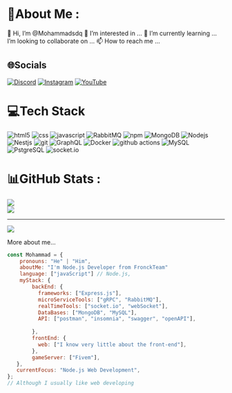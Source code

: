# 💫About Me :
👋 Hi, I’m @Mohammadsdq
👀 I’m interested in ...
🌱 I’m currently learning ...
I’m looking to collaborate on ...
📫 How to reach me ...


## 🌐Socials
[![Discord](https://img.shields.io/badge/Discord-%237289DA.svg?logo=discord&logoColor=white)](htttps://discord.gg/MaMaD#0000) [![Instagram](https://img.shields.io/badge/Instagram-%23E4405F.svg?logo=Instagram&logoColor=white)](https://instagram.com/call.me.mamad)  [![YouTube](https://img.shields.io/badge/YouTube-%23FF0000.svg?logo=YouTube&logoColor=white)](https://youtube.com/c/mamadsdq) 

# 💻Tech Stack
<p>
  <img alt="html5" src="https://img.shields.io/badge/html5-%23E34F26.svg?style=for-the-badge&logo=html5&logoColor=white" />
  <img alt="css" src="https://img.shields.io/badge/css3-%231572B6.svg?style=for-the-badge&logo=css3&logoColor=white" />
  <img alt="javascript" src="https://img.shields.io/badge/javascript-%23323330.svg?style=for-the-badge&logo=javascript&logoColor=%23F7DF1E" />
  <img alt="RabbitMQ" src="https://img.shields.io/static/v1?style=for-the-badge&message=RabbitMQ&color=FF6600&logo=RabbitMQ&logoColor=FFFFFF&label=" />
  <img alt="npm" src="https://img.shields.io/badge/-NPM-CB3837?style=flat-square&logo=npm&logoColor=white" />
  <img alt="MongoDB" src="https://img.shields.io/badge/-MongoDB-13aa52?style=flat-square&logo=mongodb&logoColor=white" />
  <img alt="Nodejs" src="https://img.shields.io/static/v1?style=for-the-badge&message=Node.js&color=339933&logo=Node.js&logoColor=FFFFFF&label=" />
  <img alt="Nestjs" src="https://img.shields.io/static/v1?style=for-the-badge&message=NestJS&color=E0234E&logo=NestJS&logoColor=FFFFFF&label=" />
  <img alt="git" src="https://img.shields.io/badge/-Git-F05032?style=flat-square&logo=git&logoColor=white" />
  <img alt="GraphQL" src="https://img.shields.io/badge/-GraphQL-E10098?style=flat-square&logo=graphql&logoColor=white" />
  <img alt="Docker" src="https://img.shields.io/badge/-Docker-46a2f1?style=flat-square&logo=docker&logoColor=white" />
  <img alt="github actions" src="https://img.shields.io/badge/-Github_Actions-2088FF?style=flat-square&logo=github-actions&logoColor=white" />
  <img alt="MySQL" src="https://img.shields.io/badge/-MySQL-F87822?style=flat-square&logo=mysql&logoColor=336791" />
  <img alt="PstgreSQL" src="https://img.shields.io/static/v1?style=for-the-badge&message=PostgreSQL&color=4169E1&logo=PostgreSQL&logoColor=FFFFFF&label=" />
  <img alt="socket.io" src="https://img.shields.io/badge/-Socket.io-ffffff?style=flat-square&logo=socket.io&logoColor=black" />
</p>

# 📊GitHub Stats :
![](https://github-readme-streak-stats.herokuapp.com/?user=Mohammadsdq&theme=radical&hide_border=true)<br/>
![](https://github-readme-stats.vercel.app/api/top-langs/?username=Mohammadsdq&theme=radical&hide_border=true&include_all_commits=false&count_private=false&layout=compact)

---
[![](https://visitcount.itsvg.in/api?id=Mohammadsdq&icon=0&color=8)](https://visitcount.itsvg.in)


More about me...

```js
const Mohammad = {     
    pronouns: "He" | "Him",     
    aboutMe: "I'm Node.js Developer from FronckTeam"
    language: ["javaScript"] // Node.js,         
    myStack: {             
        backEnd: {             
          frameworks: ["Express.js"],                   
          microServiceTools: ["gRPC", "RabbitMQ"],
          realTimeTools: ["socket.io", "webSocket"],
          DataBases: ["MongoDB", "MySQL"],
          API: ["postman", "insomnia", "swagger", "openAPI"],
          
        },         
        frontEnd: {             
          web: ["I know very little about the front-end"],         
        },         
        gameServer: ["Fivem"],               
   },    
   currentFocus: "Node.js Web Development",     
};
// Although I usually like web developing
```
